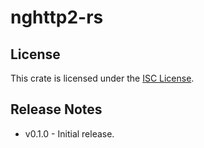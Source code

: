 # nghttp2-rs

## License

This crate is licensed under the [ISC License](LICENSE.md).

## Release Notes

- v0.1.0 - Initial release.